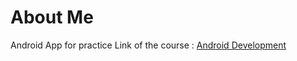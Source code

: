 # About Me
Android App for practice
Link of the course : [Android Development](https://www.udacity.com)
